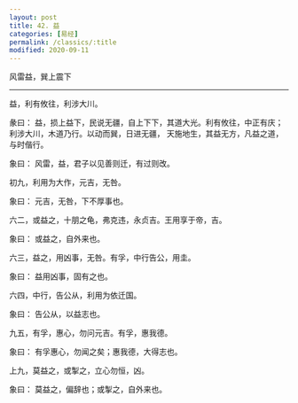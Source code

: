 ```yaml
---
layout: post
title: 42. 益
categories: [易经]
permalink: /classics/:title
modified: 2020-09-11
---
```


风雷益，巽上震下

---

益，利有攸往，利涉大川。

彖曰： 益，损上益下，民说无疆，自上下下，其道大光。利有攸往，中正有庆；利涉大川，木道乃行。以动而巽，日进无疆，
天施地生，其益无方，凡益之道，与时偕行。

象曰： 风雷，益，君子以见善则迁，有过则改。

初九，利用为大作，元吉，无咎。

象曰： 元吉，无咎，下不厚事也。

六二，或益之，十朋之龟，弗克违，永贞吉。王用享于帝，吉。

象曰： 或益之，自外来也。

六三，益之，用凶事，无咎。有孚，中行告公，用圭。

象曰： 益用凶事，固有之也。

六四，中行，告公从，利用为依迁国。

象曰： 告公从，以益志也。

九五，有孚，惠心，勿问元吉。有孚，惠我德。

象曰： 有孚惠心，勿闻之矣；惠我德，大得志也。

上九，莫益之，或掣之，立心勿恒，凶。

象曰： 莫益之，偏辞也；或掣之，自外来也。
